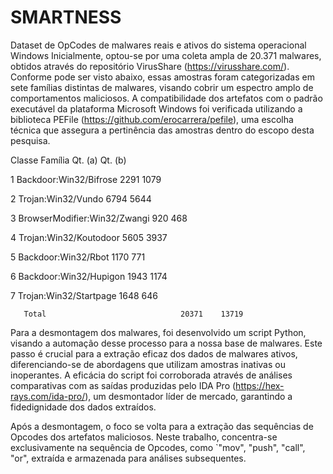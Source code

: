 # SMARTNESS
Dataset de OpCodes de malwares reais e ativos do sistema operacional Windows
Inicialmente, optou-se por uma coleta ampla de 20.371 malwares, obtidos através do repositório VirusShare (https://virusshare.com/). Conforme pode ser visto abaixo, essas amostras foram categorizadas em sete famílias distintas de malwares, visando cobrir um espectro amplo de comportamentos maliciosos. A compatibilidade dos artefatos com o padrão executável da plataforma Microsoft Windows foi verificada utilizando a biblioteca PEFile (https://github.com/erocarrera/pefile), uma escolha técnica que assegura a pertinência das amostras dentro do escopo desta pesquisa.

Classe	Família	                        Qt. (a)	Qt. (b)

1	      Backdoor:Win32/Bifrose	         2291    	1079

2	      Trojan:Win32/Vundo	             6794	    5644

3	      BrowserModifier:Win32/Zwangi	    920	     468

4	      Trojan:Win32/Koutodoor	         5605	    3937

5	      Backdoor:Win32/Rbot	             1170	     771

6	      Backdoor:Win32/Hupigon	         1943	    1174

7	      Trojan:Win32/Startpage	         1648	     646

       Total	                          20371	   13719

Para a desmontagem dos malwares, foi desenvolvido um script Python, visando a automação desse processo para a nossa base de malwares. Este passo é crucial para a extração eficaz dos dados de malwares ativos, diferenciando-se de abordagens que utilizam amostras inativas ou inoperantes. A eficácia do script foi corroborada através de análises comparativas com as saídas produzidas pelo IDA Pro (https://hex-rays.com/ida-pro/), um desmontador líder de mercado, garantindo a fidedignidade dos dados extraídos.

Após a desmontagem, o foco se volta para a extração das sequências de Opcodes dos artefatos maliciosos. Neste trabalho, concentra-se exclusivamente na sequência de Opcodes, como `"mov", "push", "call", "or", extraída e armazenada para análises subsequentes.




